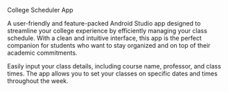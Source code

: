 College Scheduler App

A user-friendly and feature-packed Android Studio app designed to streamline your college experience by efficiently managing your class schedule. With a clean and intuitive interface, this app is the perfect companion for students who want to stay organized and on top of their academic commitments.

Easily input your class details, including course name, professor, and class times. The app allows you to set your classes on specific dates and times throughout the week.
